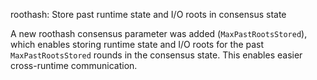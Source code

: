 roothash: Store past runtime state and I/O roots in consensus state

A new roothash consensus parameter was added (`MaxPastRootsStored`),
which enables storing runtime state and I/O roots for the past
`MaxPastRootsStored` rounds in the consensus state.
This enables easier cross-runtime communication.
